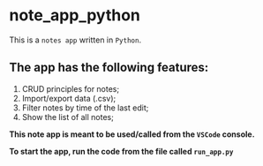 # note_app_python
This is a `notes app` written in `Python`.

## The app has the following features:

1. CRUD principles for notes;
2. Import/export data (.csv);
3. Filter notes by time of the last edit;
4. Show the list of all notes;

**This note app is meant to be used/called from the `VSCode` console.**

**To start the app, run the code from the file called `run_app.py`**

